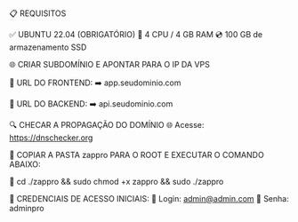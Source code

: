 📋 REQUISITOS


✅ UBUNTU 22.04 (OBRIGATÓRIO)
💾 4 CPU / 4 GB RAM
💿 100 GB de armazenamento SSD


🌐 CRIAR SUBDOMÍNIO E APONTAR PARA O IP DA VPS

🔗 URL DO FRONTEND:
➡️ app.seudominio.com

🔗 URL DO BACKEND:
➡️ api.seudominio.com


🔍 CHECAR A PROPAGAÇÃO DO DOMÍNIO
🌐 Acesse: https://dnschecker.org


📁 COPIAR A PASTA zappro PARA O ROOT E EXECUTAR O COMANDO ABAIXO:

🔐 cd ./zappro && sudo chmod +x zappro && sudo ./zappro


🔐 CREDENCIAIS DE ACESSO INICIAIS:
👤 Login: admin@admin.com
🔑 Senha: adminpro